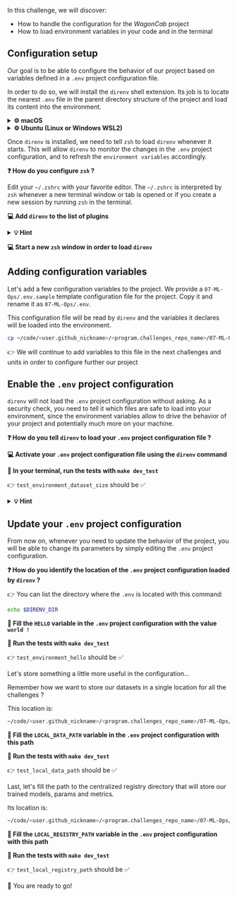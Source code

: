 
[//]: # ( challenge tech stack: direnv )

[//]: # ( challenge presentation )

In this challenge, we will discover:
- How to handle the configuration for the _WagonCab_ project
- How to load environment variables in your code and in the terminal

[//]: # ( challenge instructions )

## Configuration setup

Our goal is to be able to configure the behavior of our project based on variables defined in a `.env` project configuration file.

In order to do so, we will install the `direnv` shell extension. Its job is to locate the nearest `.env` file in the parent directory structure of the project and load its content into the environment.

<details>
  <summary markdown='span'><strong> ⚙️ macOS </strong></summary>


  ``` bash
  brew install direnv
  ```
</details>

<details>
  <summary markdown='span'><strong> ⚙️ Ubuntu (Linux or Windows WSL2) </strong></summary>


  ``` bash
  sudo apt update
  sudo apt install -y direnv
  ```
</details>

Once `direnv` is installed, we need to tell `zsh` to load `direnv` whenever it starts. This will allow `direnv` to monitor the changes in the `.env` project configuration, and to refresh the `environment variables` accordingly.

**❓ How do you configure `zsh` ?**

Edit your `~/.zshrc` with your favorite editor. The `~/.zshrc` is interpreted by `zsh` whenever a new terminal window or tab is opened or if you create a new session by running `zsh` in the terminal.

**💻 Add `direnv` to the list of plugins**

<details>
  <summary markdown='span'><strong> 💡 Hint </strong></summary>


  Open the ressources files:

  ``` bash
  code ~/.zshrc
  ```

  The list of plugins is located at the start of the files and should look this this when you add `direnv`:

  ``` bash
  plugins=(git gitfast last-working-dir common-aliases zsh-syntax-highlighting history-substring-search pyenv direnv)
  ```
</details>

**💻 Start a new `zsh` window in order to load `direnv`**

## Adding configuration variables

Let's add a few configuration variables to the project. We provide a `07-ML-Ops/.env.sample` template configuration file for the project. Copy it and rename it as `07-ML-Ops/.env`.

This configuration file will be read by `direnv` and the variables it declares will be loaded into the environment.

``` bash
cp ~/code/<user.github_nickname>/<program.challenges_repo_name>/07-ML-Ops/.env.sample ~/code/<user.github_nickname>/<program.challenges_repo_name>/07-ML-Ops/.env
```

👉 We will continue to add variables to this file in the next challenges and units in order to configure further our project

## Enable the `.env` project configuration

`direnv` will not load the `.env` project configuration without asking. As a security check, you need to tell it which files are safe to load into your environment, since the environment variables allow to drive the behavior of your project and potentially much more on your machine.

**❓ How do you tell `direnv` to load your `.env` project configuration file ?**

**💻 Activate your `.env` project configuration file using the `direnv` command**

**🧪 In your terminal, run the tests with `make dev_test`**

👉 `test_environment_dataset_size` should be ✅

<details>
  <summary markdown='span'><strong> 💡 Hint </strong></summary>


  You can retrieve info on how `direnv` works with:

  ``` bash
  direnv --help
  ```

  In order to activate your `.env` project configuration file, go to the `.env` directory:

  ``` bash
  cd ~/code/<user.github_nickname>/<program.challenges_repo_name>/07-ML-Ops
  ```

  Allow `direnv` to load the `.env`:

  ``` bash
  direnv allow .
  ```

  Go back to the challenge directory:

  ``` bash
  cd ~/code/<user.github_nickname>/<program.challenges_repo_name>/07-ML-Ops/02-Cloud-training/03-Environment/model
  ```
</details>

## Update your `.env` project configuration

From now on, whenever you need to update the behavior of the project, you will be able to change its parameters by simply editing the `.env` project configuration.

**❓ How do you identify the location of the `.env` project configuration loaded by `direnv` ?**

👉 You can list the directory where the `.env` is located with this command:

``` bash
echo $DIRENV_DIR
```

**📝 Fill the `HELLO` variable in the `.env` project configuration with the value `world !`**

**🧪 Run the tests with `make dev_test`**

👉 `test_environment_hello` should be ✅

Let's store something a little more useful in the configuration...

Remember how we want to store our datasets in a single location for all the challenges ?

This location is:

``` bash
~/code/<user.github_nickname>/<program.challenges_repo_name>/07-ML-Ops/data
```

**📝 Fill the `LOCAL_DATA_PATH` variable in the `.env` project configuration with this path**

**🧪 Run the tests with `make dev_test`**

👉 `test_local_data_path` should be ✅

Last, let's fill the path to the centralized registry directory that will store our trained models, params and metrics.

Its location is:

``` bash
~/code/<user.github_nickname>/<program.challenges_repo_name>/07-ML-Ops/registry
```

**📝 Fill the `LOCAL_REGISTRY_PATH` variable in the `.env` project configuration with this path**

**🧪 Run the tests with `make dev_test`**

👉 `test_local_registry_path` should be ✅

🏁 You are ready to go!
